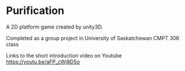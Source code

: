 # Purification
A 2D platform game created by unity3D.

Completed as a group project in University of Saskatchewan CMPT 306 class

Links to the short introduction video on Youtube 
https://youtu.be/aFP_cWj8D5o
